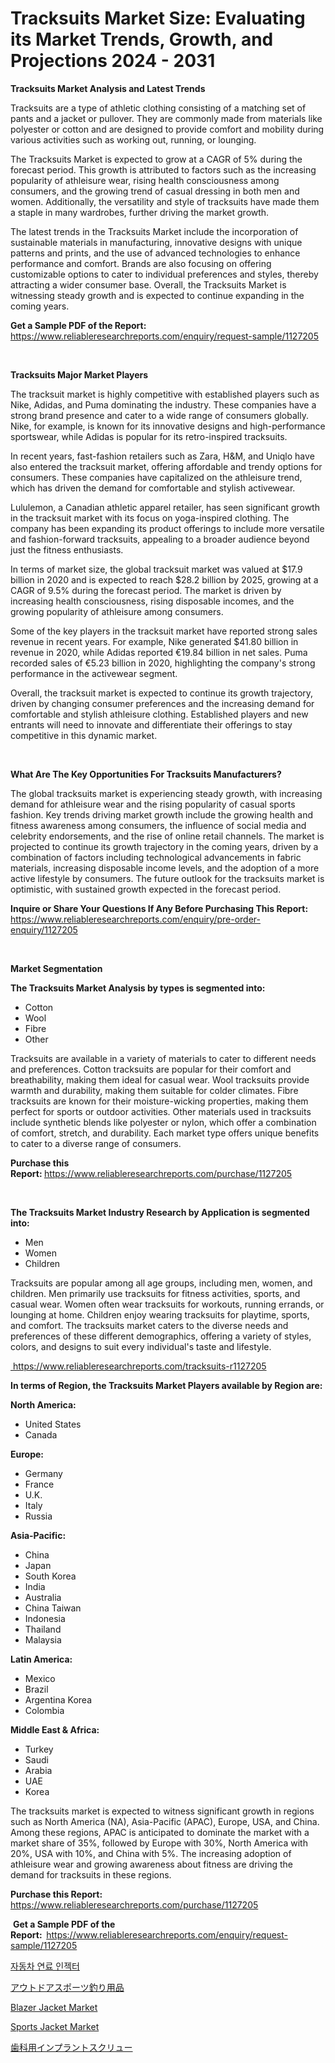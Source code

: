 <p><h1>Tracksuits Market Size: Evaluating its Market Trends, Growth, and Projections 2024 - 2031</h1></p><p><strong>Tracksuits Market Analysis and Latest Trends</strong></p>
<p><p>Tracksuits are a type of athletic clothing consisting of a matching set of pants and a jacket or pullover. They are commonly made from materials like polyester or cotton and are designed to provide comfort and mobility during various activities such as working out, running, or lounging.</p><p>The Tracksuits Market is expected to grow at a CAGR of 5% during the forecast period. This growth is attributed to factors such as the increasing popularity of athleisure wear, rising health consciousness among consumers, and the growing trend of casual dressing in both men and women. Additionally, the versatility and style of tracksuits have made them a staple in many wardrobes, further driving the market growth.</p><p>The latest trends in the Tracksuits Market include the incorporation of sustainable materials in manufacturing, innovative designs with unique patterns and prints, and the use of advanced technologies to enhance performance and comfort. Brands are also focusing on offering customizable options to cater to individual preferences and styles, thereby attracting a wider consumer base. Overall, the Tracksuits Market is witnessing steady growth and is expected to continue expanding in the coming years.</p></p>
<p><strong>Get a Sample PDF of the Report:&nbsp;</strong> <a href="https://www.reliableresearchreports.com/enquiry/request-sample/1127205">https://www.reliableresearchreports.com/enquiry/request-sample/1127205</a></p>
<p>&nbsp;</p>
<p><strong>Tracksuits Major Market Players</strong></p>
<p><p>The tracksuit market is highly competitive with established players such as Nike, Adidas, and Puma dominating the industry. These companies have a strong brand presence and cater to a wide range of consumers globally. Nike, for example, is known for its innovative designs and high-performance sportswear, while Adidas is popular for its retro-inspired tracksuits.</p><p>In recent years, fast-fashion retailers such as Zara, H&M, and Uniqlo have also entered the tracksuit market, offering affordable and trendy options for consumers. These companies have capitalized on the athleisure trend, which has driven the demand for comfortable and stylish activewear.</p><p>Lululemon, a Canadian athletic apparel retailer, has seen significant growth in the tracksuit market with its focus on yoga-inspired clothing. The company has been expanding its product offerings to include more versatile and fashion-forward tracksuits, appealing to a broader audience beyond just the fitness enthusiasts.</p><p>In terms of market size, the global tracksuit market was valued at $17.9 billion in 2020 and is expected to reach $28.2 billion by 2025, growing at a CAGR of 9.5% during the forecast period. The market is driven by increasing health consciousness, rising disposable incomes, and the growing popularity of athleisure among consumers.</p><p>Some of the key players in the tracksuit market have reported strong sales revenue in recent years. For example, Nike generated $41.80 billion in revenue in 2020, while Adidas reported €19.84 billion in net sales. Puma recorded sales of €5.23 billion in 2020, highlighting the company's strong performance in the activewear segment.</p><p>Overall, the tracksuit market is expected to continue its growth trajectory, driven by changing consumer preferences and the increasing demand for comfortable and stylish athleisure clothing. Established players and new entrants will need to innovate and differentiate their offerings to stay competitive in this dynamic market.</p></p>
<p>&nbsp;</p>
<p><strong>What Are The Key Opportunities For Tracksuits Manufacturers?</strong></p>
<p><p>The global tracksuits market is experiencing steady growth, with increasing demand for athleisure wear and the rising popularity of casual sports fashion. Key trends driving market growth include the growing health and fitness awareness among consumers, the influence of social media and celebrity endorsements, and the rise of online retail channels. The market is projected to continue its growth trajectory in the coming years, driven by a combination of factors including technological advancements in fabric materials, increasing disposable income levels, and the adoption of a more active lifestyle by consumers. The future outlook for the tracksuits market is optimistic, with sustained growth expected in the forecast period.</p></p>
<p><strong>Inquire or Share Your Questions If Any Before Purchasing This Report:</strong> <a href="https://www.reliableresearchreports.com/enquiry/pre-order-enquiry/1127205">https://www.reliableresearchreports.com/enquiry/pre-order-enquiry/1127205</a></p>
<p>&nbsp;</p>
<p><strong>Market Segmentation</strong></p>
<p><strong>The Tracksuits Market Analysis by types is segmented into:</strong></p>
<p><ul><li>Cotton</li><li>Wool</li><li>Fibre</li><li>Other</li></ul></p>
<p><p>Tracksuits are available in a variety of materials to cater to different needs and preferences. Cotton tracksuits are popular for their comfort and breathability, making them ideal for casual wear. Wool tracksuits provide warmth and durability, making them suitable for colder climates. Fibre tracksuits are known for their moisture-wicking properties, making them perfect for sports or outdoor activities. Other materials used in tracksuits include synthetic blends like polyester or nylon, which offer a combination of comfort, stretch, and durability. Each market type offers unique benefits to cater to a diverse range of consumers.</p></p>
<p><strong>Purchase this Report:&nbsp;</strong><a href="https://www.reliableresearchreports.com/purchase/1127205">https://www.reliableresearchreports.com/purchase/1127205</a></p>
<p>&nbsp;</p>
<p><strong>The Tracksuits Market Industry Research by Application is segmented into:</strong></p>
<p><ul><li>Men</li><li>Women</li><li>Children</li></ul></p>
<p><p>Tracksuits are popular among all age groups, including men, women, and children. Men primarily use tracksuits for fitness activities, sports, and casual wear. Women often wear tracksuits for workouts, running errands, or lounging at home. Children enjoy wearing tracksuits for playtime, sports, and comfort. The tracksuits market caters to the diverse needs and preferences of these different demographics, offering a variety of styles, colors, and designs to suit every individual's taste and lifestyle.</p></p>
<p><a href="https://www.reliableresearchreports.com/tracksuits-r1127205">&nbsp;https://www.reliableresearchreports.com/tracksuits-r1127205</a></p>
<p><strong>In terms of Region, the Tracksuits Market Players available by Region are:</strong></p>
<p>
    <p> <strong> North America: </strong>
        <ul>
            <li>United States</li>
            <li>Canada</li>
        </ul>
        </p> 
    <p> <strong> Europe: </strong>
        <ul>
            <li>Germany</li>
            <li>France</li>
            <li>U.K.</li>
            <li>Italy</li>
            <li>Russia</li>
        </ul>
        </p> 
    <p> <strong> Asia-Pacific: </strong>
        <ul>
            <li>China</li>
            <li>Japan</li>
            <li>South Korea</li>
            <li>India</li>
            <li>Australia</li>
            <li>China Taiwan</li>
            <li>Indonesia</li>
            <li>Thailand</li>
            <li>Malaysia</li>
        </ul>
        </p> 
    <p> <strong> Latin America: </strong>
        <ul>
            <li>Mexico</li>
            <li>Brazil</li>
            <li>Argentina Korea</li>
            <li>Colombia</li>
        </ul>
        </p> 
    <p> <strong> Middle East & Africa: </strong>
        <ul>
            <li>Turkey</li>
            <li>Saudi</li>
            <li>Arabia</li>
            <li>UAE</li>
            <li>Korea</li>
        </ul>
    </p>
    </p>
<p><p>The tracksuits market is expected to witness significant growth in regions such as North America (NA), Asia-Pacific (APAC), Europe, USA, and China. Among these regions, APAC is anticipated to dominate the market with a market share of 35%, followed by Europe with 30%, North America with 20%, USA with 10%, and China with 5%. The increasing adoption of athleisure wear and growing awareness about fitness are driving the demand for tracksuits in these regions.</p></p>
<p><strong>Purchase this Report: </strong><a href="https://www.reliableresearchreports.com/purchase/1127205">https://www.reliableresearchreports.com/purchase/1127205</a></p>
<p>&nbsp;<strong>Get a Sample PDF of the Report:&nbsp;&nbsp;</strong><a href="https://www.reliableresearchreports.com/enquiry/request-sample/1127205">https://www.reliableresearchreports.com/enquiry/request-sample/1127205</a></p>
<p><strong></strong></p>
<p><p><a href="https://github.com/trmesnao7959541/Market-Research-Report-List-2/blob/main/7293938151164.md">자동차 연료 인젝터</a></p><p><a href="https://github.com/AbigaleHuel/Market-Research-Report-List-1/blob/main/3018571143424.md">アウトドアスポーツ釣り用品</a></p><p><a href="https://github.com/lamhaoka57/Market-Research-Report-List-1/blob/main/blazer-jacket-market.md">Blazer Jacket Market</a></p><p><a href="https://github.com/dancokkoe288/Market-Research-Report-List-1/blob/main/sports-jacket-market.md">Sports Jacket Market</a></p><p><a href="https://github.com/lrlmopnhwd79300/Market-Research-Report-List-2/blob/main/4586282143425.md">歯科用インプラントスクリュー</a></p></p>